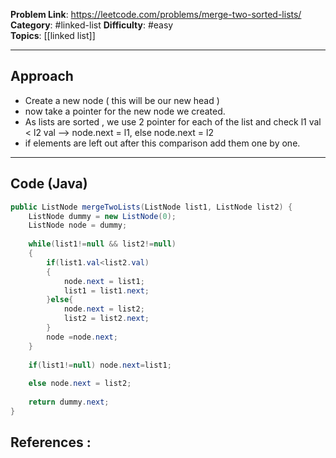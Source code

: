 
**Problem Link**: https://leetcode.com/problems/merge-two-sorted-lists/ 
**Category**: #linked-list
**Difficulty**: #easy  
**Topics**: [[linked list]]    

---

## Approach

- Create a new node ( this will be our new head )
- now take a pointer for the new node we created.
- As lists are sorted , we use 2 pointer for each of the list and check l1 val < l2 val --> node.next = l1, else node.next = l2
- if elements are left out after this comparison add them one by one.

---

## Code (Java)

```java
public ListNode mergeTwoLists(ListNode list1, ListNode list2) {
	ListNode dummy = new ListNode(0);	
	ListNode node = dummy;
	
	while(list1!=null && list2!=null)	
	{	
		if(list1.val<list2.val)		
		{		
			node.next = list1;			
			list1 = list1.next;		
		}else{		
			node.next = list2;			
			list2 = list2.next;		
		}		
		node =node.next;	
	}
	
	if(list1!=null) node.next=list1;
	
	else node.next = list2;
	
	return dummy.next;
}

```


## References :